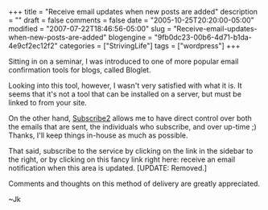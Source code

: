 +++
title = "Receive email updates when new posts are added"
description = ""
draft = false
comments = false
date = "2005-10-25T20:20:00-05:00"
modified = "2007-07-22T18:46:56-05:00"
slug = "Receive-email-updates-when-new-posts-are-added"
blogengine = "9fb0dc23-00b6-4d71-b1da-4e9cf2ec12f2"
categories = ["StrivingLife"]
tags = ["wordpress"]
+++

<p>
Sitting in on a seminar, I was introduced to one of more popular email confirmation tools for blogs, called Bloglet.<!--more--><!--adsense-->
</p>
<p>
Looking into this tool, however, I wasn&#39;t very satisfied with what it is.  It seems that it&#39;s not a tool that can be installed on a server, but must be linked to from your site.
</p>
<p>
On the other hand, <a href="http://www.skippy.net/blog/category/wordpress/plugins/subscribe2/">Subscribe2</a> allows me to have direct control over both the emails that are sent, the individuals who subscribe, and over up-time ;)  Thanks, I&#39;ll keep things in-house as much as possible.
</p>
<p>
That said, subscribe to the service by clicking on the link in the sidebar to the right, or by clicking on this fancy link right here: receive an email notification when this area is updated. [UPDATE: Removed.]
</p>
<p>
Comments and thoughts on this method of delivery are greatly appreciated.
</p>
<p>
~Jk
</p>


